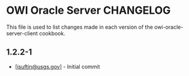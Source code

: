 # OWI Oracle Server CHANGELOG

This file is used to list changes made in each version of the owi-oracle-server-client cookbook.

## 1.2.2-1
- [isuftin@usgs.gov] - Initial commit